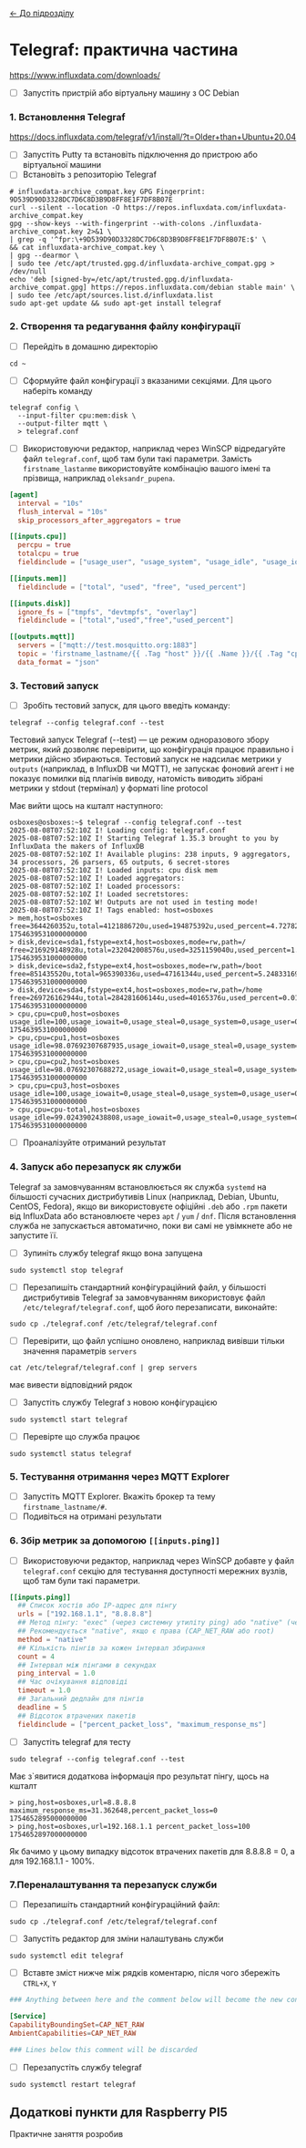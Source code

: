 [<- До підрозділу](README.md)

# Telegraf: практична частина



https://www.influxdata.com/downloads/

- [ ] Запустіть пристрій або віртуальну машину з ОС Debian 

### 1. Встановлення Telegraf

https://docs.influxdata.com/telegraf/v1/install/?t=Older+than+Ubuntu+20.04

- [ ] Запустіть Putty та встановіть підключення до пристрою або віртуальної машини
- [ ] Встановіть з репозиторію Telegraf 

```
# influxdata-archive_compat.key GPG Fingerprint: 9D539D90D3328DC7D6C8D3B9D8FF8E1F7DF8B07E
curl --silent --location -O https://repos.influxdata.com/influxdata-archive_compat.key
gpg --show-keys --with-fingerprint --with-colons ./influxdata-archive_compat.key 2>&1 \
| grep -q '^fpr:\+9D539D90D3328DC7D6C8D3B9D8FF8E1F7DF8B07E:$' \
&& cat influxdata-archive_compat.key \
| gpg --dearmor \
| sudo tee /etc/apt/trusted.gpg.d/influxdata-archive_compat.gpg > /dev/null
echo 'deb [signed-by=/etc/apt/trusted.gpg.d/influxdata-archive_compat.gpg] https://repos.influxdata.com/debian stable main' \
| sudo tee /etc/apt/sources.list.d/influxdata.list
sudo apt-get update && sudo apt-get install telegraf
```

### 2. Створення та редагування файлу конфігурації

- [ ] Перейдіть в домашню директорію

```
cd ~
```

- [ ] Сформуйте файл конфігурації з вказаними секціями. Для цього наберіть команду

```
telegraf config \
  --input-filter cpu:mem:disk \
  --output-filter mqtt \
  > telegraf.conf
```

- [ ] Використовуючи редактор, наприклад через WinSCP відредагуйте файл `telegraf.conf`, щоб там були такі параметри. Замість `firstname_lastanme` використовуйте комбінацію вашого імені та прізвища, наприклад `oleksandr_pupena`. 

```toml
[agent]
  interval = "10s"             					
  flush_interval = "10s"
  skip_processors_after_aggregators = true

[[inputs.cpu]]
  percpu = true
  totalcpu = true
  fieldinclude = ["usage_user", "usage_system", "usage_idle", "usage_iowait", "usage_steal"]

[[inputs.mem]]
  fieldinclude = ["total", "used", "free", "used_percent"]

[[inputs.disk]]
  ignore_fs = ["tmpfs", "devtmpfs", "overlay"]
  fieldinclude = ["total","used","free","used_percent"]

[[outputs.mqtt]]
  servers = ["mqtt://test.mosquitto.org:1883"]
  topic = 'firstname_lastname/{{ .Tag "host" }}/{{ .Name }}/{{ .Tag "cpu" }}{{ .Tag "url" }}{{ .Tag "path" }}'
  data_format = "json"
```

### 3. Тестовий запуск

- [ ] Зробіть тестовий запуск, для цього введіть команду:

```
telegraf --config telegraf.conf --test
```

Тестовий запуск Telegraf (--test) — це режим одноразового збору метрик, який дозволяє перевірити, що конфігурація працює правильно і метрики дійсно збираються. Тестовий запуск не надсилає метрики у `outputs` (наприклад, в InfluxDB чи MQTT), не запускає фоновий агент і не показує помилки від плагінів виводу, натомість виводить зібрані метрики у stdout (термінал) у форматі line protocol

Має вийти щось на кшталт наступного:

```
osboxes@osboxes:~$ telegraf --config telegraf.conf --test
2025-08-08T07:52:10Z I! Loading config: telegraf.conf
2025-08-08T07:52:10Z I! Starting Telegraf 1.35.3 brought to you by InfluxData the makers of InfluxDB
2025-08-08T07:52:10Z I! Available plugins: 238 inputs, 9 aggregators, 34 processors, 26 parsers, 65 outputs, 6 secret-stores
2025-08-08T07:52:10Z I! Loaded inputs: cpu disk mem
2025-08-08T07:52:10Z I! Loaded aggregators:
2025-08-08T07:52:10Z I! Loaded processors:
2025-08-08T07:52:10Z I! Loaded secretstores:
2025-08-08T07:52:10Z W! Outputs are not used in testing mode!
2025-08-08T07:52:10Z I! Tags enabled: host=osboxes
> mem,host=osboxes free=3644260352u,total=4121886720u,used=194875392u,used_percent=4.7278201764846175 1754639531000000000
> disk,device=sda1,fstype=ext4,host=osboxes,mode=rw,path=/ free=216929148928u,total=232042008576u,used=3251159040u,used_percent=1.476589378043975 1754639531000000000
> disk,device=sda2,fstype=ext4,host=osboxes,mode=rw,path=/boot free=851435520u,total=965390336u,used=47161344u,used_percent=5.248331692375014 1754639531000000000
> disk,device=sda4,fstype=ext4,host=osboxes,mode=rw,path=/home free=269726162944u,total=284281606144u,used=40165376u,used_percent=0.014888950837613565 1754639531000000000
> cpu,cpu=cpu0,host=osboxes usage_idle=100,usage_iowait=0,usage_steal=0,usage_system=0,usage_user=0 1754639531000000000
> cpu,cpu=cpu1,host=osboxes usage_idle=98.07692307687935,usage_iowait=0,usage_steal=0,usage_system=1.923076923078631,usage_user=0 1754639531000000000
> cpu,cpu=cpu2,host=osboxes usage_idle=98.07692307688272,usage_iowait=0,usage_steal=0,usage_system=1.9230769230754383,usage_user=0 1754639531000000000
> cpu,cpu=cpu3,host=osboxes usage_idle=100,usage_iowait=0,usage_steal=0,usage_system=0,usage_user=0 1754639531000000000
> cpu,cpu=cpu-total,host=osboxes usage_idle=99.0243902438808,usage_iowait=0,usage_steal=0,usage_system=0.9756097560978865,usage_user=0 1754639531000000000
```

- [ ] Проаналізуйте отриманий результат

### 4. Запуск або перезапуск як служби

Telegraf за замовчуванням встановлюється як служба `systemd` на більшості сучасних дистрибутивів Linux (наприклад, Debian, Ubuntu, CentOS, Fedora), якщо ви використовуєте офіційні `.deb` або `.rpm` пакети від InfluxData або встановлюєте через `apt` / `yum` / `dnf`.  Після встановлення служба не запускається автоматично, поки ви самі не увімкнете або не запустите її.

- [ ] Зупиніть службу telegraf якщо вона запущена

```
sudo systemctl stop telegraf
```

- [ ] Перезапишіть стандартний конфігураційний файл, у більшості дистрибутивів Telegraf за замовчуванням використовує файл `/etc/telegraf/telegraf.conf`, щоб його перезаписати, виконайте:

```
sudo cp ./telegraf.conf /etc/telegraf/telegraf.conf
```

- [ ] Перевірити, що файл успішно оновлено, наприклад вивівши тільки значення параметрів `servers`

```
cat /etc/telegraf/telegraf.conf | grep servers
```

має вивести відповідний рядок

- [ ] Запустіть службу Telegraf з новою конфігурацією

```
sudo systemctl start telegraf
```

- [ ] Перевірте що служба працює

```
sudo systemctl status telegraf
```

### 5. Тестування отримання через MQTT Explorer

- [ ] Запустіть MQTT Explorer. Вкажіть брокер та тему `firstname_lastname/#`. 
- [ ] Подивіться на отримані результати

### 6. Збір метрик за допомогою `[[inputs.ping]]`

- [ ] Використовуючи редактор, наприклад через WinSCP добавте у файл  `telegraf.conf` секцію для тестування доступності мережних вузлів, щоб там були такі параметри.

```toml
[[inputs.ping]]
  ## Список хостів або IP-адрес для пінгу
  urls = ["192.168.1.1", "8.8.8.8"]
  ## Метод пінгу: "exec" (через системну утиліту ping) або "native" (через ICMP напряму)
  ## Рекомендується "native", якщо є права (CAP_NET_RAW або root)
  method = "native"
  ## Кількість пінгів за кожен інтервал збирання
  count = 4
  ## Інтервал між пінгами в секундах
  ping_interval = 1.0
  ## Час очікування відповіді
  timeout = 1.0
  ## Загальний дедлайн для пінгів
  deadline = 5
  ## Відсоток втрачених пакетів
  fieldinclude = ["percent_packet_loss", "maximum_response_ms"]
```

- [ ] Запустіть telegraf для тесту

```
sudo telegraf --config telegraf.conf --test
```

Має з`явитися додаткова інформація про результат пінгу, щось на кшталт

```
> ping,host=osboxes,url=8.8.8.8 maximum_response_ms=31.362648,percent_packet_loss=0 1754652895000000000
> ping,host=osboxes,url=192.168.1.1 percent_packet_loss=100 1754652897000000000
```

Як бачимо у цьому випадку відсоток втрачених пакетів для  8.8.8.8 = 0, а для  192.168.1.1 - 100%.

### 7.Переналаштування та перезапуск служби

- [ ] Перезапишіть стандартний конфігураційний файл:

```
sudo cp ./telegraf.conf /etc/telegraf/telegraf.conf
```

- [ ] Запустіть редактор для зміни налаштувань служби 

```
sudo systemctl edit telegraf
```

- [ ] Вставте зміст нижче між рядків коментарю, після чого збережіть `CTRL+X`, `Y`

```toml
### Anything between here and the comment below will become the new contents of the file

[Service]
CapabilityBoundingSet=CAP_NET_RAW
AmbientCapabilities=CAP_NET_RAW

### Lines below this comment will be discarded
```

- [ ] Перезапустіть службу telegraf

```
sudo systemctl restart telegraf
```





## Додаткові пункти для Raspberry PI5







Практичне заняття розробив  
